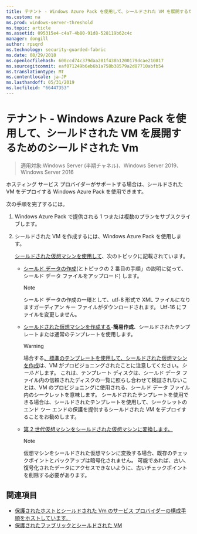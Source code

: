 ```yaml
---
title: テナント - Windows Azure Pack を使用して、シールドされた VM を展開するためのシールドされた Vm
ms.custom: na
ms.prod: windows-server-threshold
ms.topic: article
ms.assetid: 095315e4-c4a7-4b80-91d8-528119b62c4c
manager: dongill
author: rpsqrd
ms.technology: security-guarded-fabric
ms.date: 08/29/2018
ms.openlocfilehash: 600ccd74c379daa281f438b1200179dcae210817
ms.sourcegitcommit: eaf071249b6eb6b1a758b38579a2d87710abfb54
ms.translationtype: MT
ms.contentlocale: ja-JP
ms.lasthandoff: 05/31/2019
ms.locfileid: "66447353"
---
```

# <a name="shielded-vms--for-tenants---deploying-a-shielded-vm-by-using-windows-azure-pack"></a>テナント - Windows Azure Pack を使用して、シールドされた VM を展開するためのシールドされた Vm

>適用対象:Windows Server (半期チャネル)、Windows Server 2019、Windows Server 2016

ホスティング サービス プロバイダーがサポートする場合は、シールドされた VM をデプロイする Windows Azure Pack を使用できます。

次の手順を完了するには。

<!-- When we have a link to the topic about how tenants subscribe, add that link as an indented item just under step 1 below. -->

1. Windows Azure Pack で提供される 1 つまたは複数のプランをサブスクライブします。

2. シールドされた VM を作成するには、Windows Azure Pack を使用します。

    [シールドされた仮想マシンを使用して](https://technet.microsoft.com/library/mt720674.aspx)、次のトピックに記載されています。

   - [シールド データの作成](https://technet.microsoft.com/library/mt720672.aspx)(とトピックの 2 番目の手順」の説明に従って、シールド データ ファイルをアップロード) します。
    
     > [!NOTE]
     > シールド データの作成の一環として、utf-8 形式で XML ファイルになりますガーディアン キー ファイルがダウンロードされます。 Utf-16 にファイルを変更しません。
    
   - [シールドされた仮想マシンを作成する](https://technet.microsoft.com/library/mt720673.aspx)-**簡易作成**、シールドされたテンプレートまたは通常のテンプレートを使用します。
    
       > [!WARNING]
       > 場合する[、標準のテンプレートを使用して、シールドされた仮想マシンを作成](https://technet.microsoft.com/library/mt720673.aspx#Anchor_2)は、VM がプロビジョニングされたことに注意してください。*シールド*します。 これは、テンプレート ディスクは、シールド データ ファイル内の信頼されたディスクの一覧に照らし合わせて検証されないことは、VM のプロビジョニングに使用される、シールド データ ファイル内のシークレットを意味します。 シールドされたテンプレートを使用できる場合は、シールドされたテンプレートを使用して、シークレットのエンド ツー エンドの保護を提供するシールドされた VM をデプロイすることをお勧めします。
    
   - [第 2 世代仮想マシンをシールドされた仮想マシンに変換します。](https://technet.microsoft.com/library/mt720670.aspx)
    
       > [!NOTE]
       > 仮想マシンをシールドされた仮想マシンに変換する場合、既存のチェックポイントとバックアップは暗号化されません。 可能であれば、古い、復号化されたデータにアクセスできないように、古いチェックポイントを削除する必要があります。

## <a name="see-also"></a>関連項目

- [保護されたホストとシールドされた Vm のサービス プロバイダーの構成手順をホストしています。](guarded-fabric-configuration-scenarios-for-shielded-vms-overview.md)
- [保護されたファブリックとシールドされた VM](guarded-fabric-and-shielded-vms-top-node.md)
